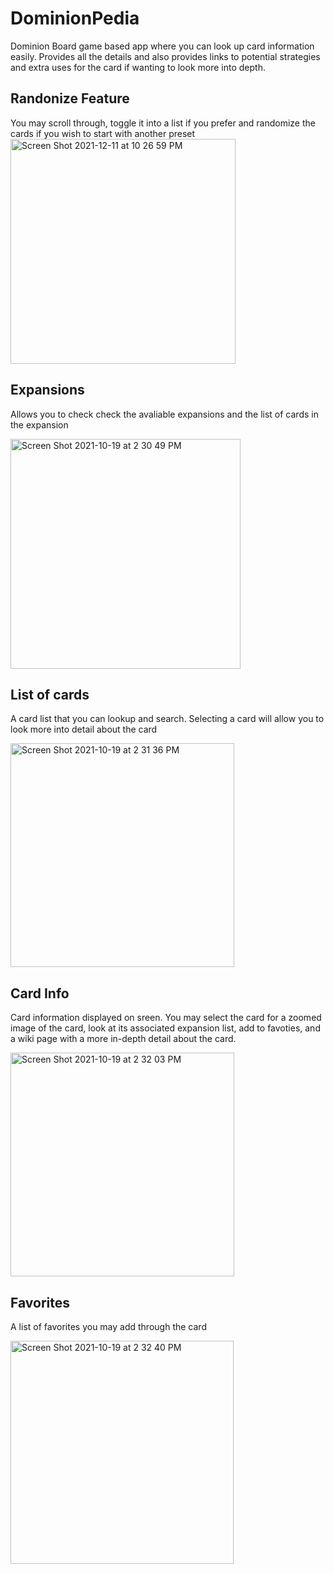 # DominionPedia

Dominion Board game based app where you can look up card information easily. Provides all the details and also provides links to potential strategies and extra uses for the card if wanting to look more into depth. 

## Randonize Feature
You may scroll through, toggle it into a list if you prefer and randomize the cards if you wish to start with another preset
<img width="360" alt="Screen Shot 2021-12-11 at 10 26 59 PM" src="https://user-images.githubusercontent.com/14205107/145702810-a91f06ba-7a4b-472b-9f8d-599b992e6b2d.png">

## Expansions
Allows you to check check the avaliable expansions and the list of cards in the expansion


<img width="368" alt="Screen Shot 2021-10-19 at 2 30 49 PM" src="https://user-images.githubusercontent.com/14205107/137994804-3afcb2d3-7769-4947-a461-ac003b754dc9.png">

## List of cards
A card list that you can lookup and search. Selecting a card will allow you to look more into detail about the card


<img width="358" alt="Screen Shot 2021-10-19 at 2 31 36 PM" src="https://user-images.githubusercontent.com/14205107/137994922-459be611-ebda-4457-a8c4-17ed638305dd.png">

## Card Info 
Card information displayed on sreen. You may select the card for a zoomed image of the card, look at its associated expansion list, add to favoties,  and a wiki page with a more in-depth detail about the card.

<img width="358" alt="Screen Shot 2021-10-19 at 2 32 03 PM" src="https://user-images.githubusercontent.com/14205107/137994955-1c58fca9-4b3b-4c3b-ad05-ca3bfe8bbaac.png">

## Favorites
A list of favorites you may add through the card 


<img width="357" alt="Screen Shot 2021-10-19 at 2 32 40 PM" src="https://user-images.githubusercontent.com/14205107/137994987-208a83a9-7a0e-487f-9026-a714cd6d88c0.png">

